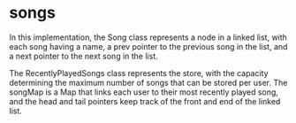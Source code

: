 # songs

In this implementation, the Song class represents a node in a linked list, with each song having a name, a prev pointer to the previous song in the list, and a next pointer to the next song in the list.

The RecentlyPlayedSongs class represents the store, with the capacity determining the maximum number of songs that can be stored per user. The songMap is a Map that links each user to their most recently played song, and the head and tail pointers keep track of the front and end of the linked list.
